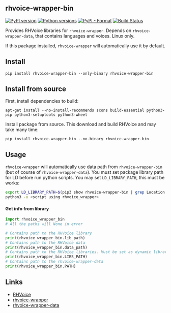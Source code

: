 ## rhvoice-wrapper-bin
[![PyPI version](https://img.shields.io/pypi/v/rhvoice-wrapper-bin.svg)](https://pypi.org/project/rhvoice-wrapper-bin/) [![Python versions](https://img.shields.io/pypi/pyversions/rhvoice-wrapper-bin.svg)](https://pypi.org/project/rhvoice-wrapper-bin/) [![PyPI - Format](https://img.shields.io/pypi/format/rhvoice-wrapper-bin.svg)](https://pypi.org/project/rhvoice-wrapper-bin/) [![Build Status](https://travis-ci.org/Aculeasis/rhvoice-wrapper-bin.svg?branch=master)](https://travis-ci.org/Aculeasis/rhvoice-wrapper-bin)

Provides RHVoice libraries for `rhvoice-wrapper`. Depends on `rhvoice-wrapper-data`, that contains languages and voices. 
Linux only.

If this package installed, `rhvoice-wrapper` will automatically use it by default.

## Install
`pip install rhvoice-wrapper-bin --only-binary rhvoice-wrapper-bin`

## Install from source
First, install dependencies to build:

`apt-get install --no-install-recommends scons build-essential python3-pip python3-setuptools python3-wheel`

Install package from source. This download and build RHVoice and may take many time:

`pip install rhvoice-wrapper-bin --no-binary rhvoice-wrapper-bin`

## Usage
`rhvoice-wrapper` will automatically use data path from `rhvoice-wrapper-bin` (but of course of `rhvoice-wrapper-data`).
You must set package library path for LD before run python scripts. You may set `LD_LIBRARY_PATH`, this must be works:
```bash
export LD_LIBRARY_PATH=$(pip3 show rhvoice-wrapper-bin | grep Location | awk '{print $2}')/rhvoice_wrapper_bin/lib/
python3 -u <script using rhvoice_wrapper>
```
#### Get info from library
```python
import rhvoice_wrapper_bin
# All the paths will None in error

# Contains path to the RHVoice library
print(rhvoice_wrapper_bin.lib_path)
# Contains path to the RHVoice data
print(rhvoice_wrapper_bin.data_path)
# Contains path to the RHVoice libraries. Must be set as dynamic libraries path
print(rhvoice_wrapper_bin.LIBS_PATH)
# Contains path to the rhvoice-wrapper-data
print(rhvoice_wrapper_bin.PATH)
```
## Links

- [RHVoice](https://github.com/Olga-Yakovleva/RHVoice)
- [rhvoice-wrapper](https://github.com/Aculeasis/rhvoice-proxy)
- [rhvoice-wrapper-data](https://github.com/Aculeasis/rhvoice-wrapper-data)
